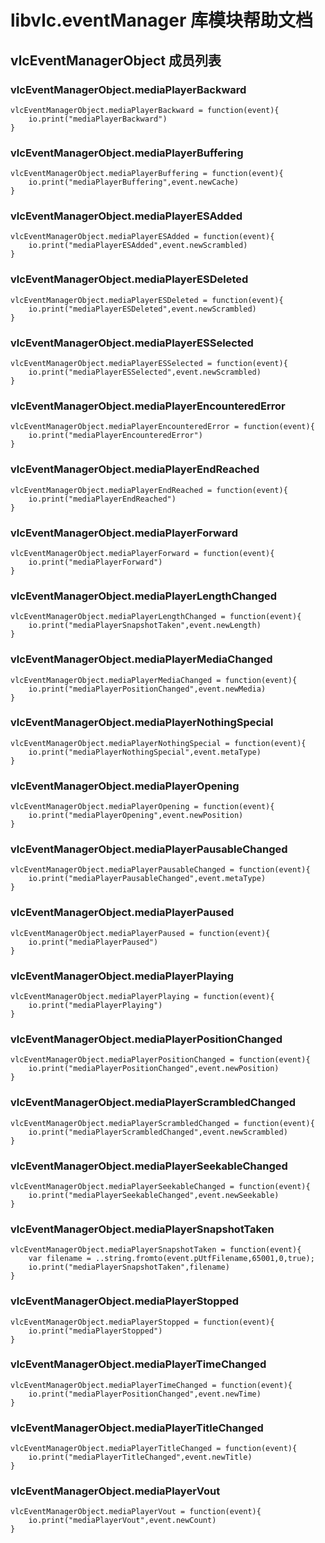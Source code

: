 # libvlc.eventManager 库模块帮助文档

<a id="vlcEventManagerObject"></a>
## vlcEventManagerObject 成员列表


<a id="vlcEventManagerObject.mediaPlayerBackward"></a>
### vlcEventManagerObject.mediaPlayerBackward 
 

```aardio
vlcEventManagerObject.mediaPlayerBackward = function(event){
	io.print("mediaPlayerBackward")
}
```



<a id="vlcEventManagerObject.mediaPlayerBuffering"></a>
### vlcEventManagerObject.mediaPlayerBuffering 
 

```aardio
vlcEventManagerObject.mediaPlayerBuffering = function(event){
	io.print("mediaPlayerBuffering",event.newCache)
}
```



<a id="vlcEventManagerObject.mediaPlayerESAdded"></a>
### vlcEventManagerObject.mediaPlayerESAdded 
 

```aardio
vlcEventManagerObject.mediaPlayerESAdded = function(event){
	io.print("mediaPlayerESAdded",event.newScrambled)
}
```



<a id="vlcEventManagerObject.mediaPlayerESDeleted"></a>
### vlcEventManagerObject.mediaPlayerESDeleted 
 

```aardio
vlcEventManagerObject.mediaPlayerESDeleted = function(event){
	io.print("mediaPlayerESDeleted",event.newScrambled)
}
```



<a id="vlcEventManagerObject.mediaPlayerESSelected"></a>
### vlcEventManagerObject.mediaPlayerESSelected 
 

```aardio
vlcEventManagerObject.mediaPlayerESSelected = function(event){
	io.print("mediaPlayerESSelected",event.newScrambled)
}
```



<a id="vlcEventManagerObject.mediaPlayerEncounteredError"></a>
### vlcEventManagerObject.mediaPlayerEncounteredError 
 

```aardio
vlcEventManagerObject.mediaPlayerEncounteredError = function(event){
	io.print("mediaPlayerEncounteredError")
}
```



<a id="vlcEventManagerObject.mediaPlayerEndReached"></a>
### vlcEventManagerObject.mediaPlayerEndReached 
 

```aardio
vlcEventManagerObject.mediaPlayerEndReached = function(event){
	io.print("mediaPlayerEndReached")
}
```



<a id="vlcEventManagerObject.mediaPlayerForward"></a>
### vlcEventManagerObject.mediaPlayerForward 
 

```aardio
vlcEventManagerObject.mediaPlayerForward = function(event){
	io.print("mediaPlayerForward")
}
```



<a id="vlcEventManagerObject.mediaPlayerLengthChanged"></a>
### vlcEventManagerObject.mediaPlayerLengthChanged 
 

```aardio
vlcEventManagerObject.mediaPlayerLengthChanged = function(event){
	io.print("mediaPlayerSnapshotTaken",event.newLength)
}
```



<a id="vlcEventManagerObject.mediaPlayerMediaChanged"></a>
### vlcEventManagerObject.mediaPlayerMediaChanged 
 

```aardio
vlcEventManagerObject.mediaPlayerMediaChanged = function(event){
	io.print("mediaPlayerPositionChanged",event.newMedia)
}
```



<a id="vlcEventManagerObject.mediaPlayerNothingSpecial"></a>
### vlcEventManagerObject.mediaPlayerNothingSpecial 
 

```aardio
vlcEventManagerObject.mediaPlayerNothingSpecial = function(event){
	io.print("mediaPlayerNothingSpecial",event.metaType)
}
```



<a id="vlcEventManagerObject.mediaPlayerOpening"></a>
### vlcEventManagerObject.mediaPlayerOpening 
 

```aardio
vlcEventManagerObject.mediaPlayerOpening = function(event){
	io.print("mediaPlayerOpening",event.newPosition)
}
```



<a id="vlcEventManagerObject.mediaPlayerPausableChanged"></a>
### vlcEventManagerObject.mediaPlayerPausableChanged 
 

```aardio
vlcEventManagerObject.mediaPlayerPausableChanged = function(event){
	io.print("mediaPlayerPausableChanged",event.metaType)
}
```



<a id="vlcEventManagerObject.mediaPlayerPaused"></a>
### vlcEventManagerObject.mediaPlayerPaused 
 

```aardio
vlcEventManagerObject.mediaPlayerPaused = function(event){
	io.print("mediaPlayerPaused")
}
```



<a id="vlcEventManagerObject.mediaPlayerPlaying"></a>
### vlcEventManagerObject.mediaPlayerPlaying 
 

```aardio
vlcEventManagerObject.mediaPlayerPlaying = function(event){
	io.print("mediaPlayerPlaying")
}
```



<a id="vlcEventManagerObject.mediaPlayerPositionChanged"></a>
### vlcEventManagerObject.mediaPlayerPositionChanged 
 

```aardio
vlcEventManagerObject.mediaPlayerPositionChanged = function(event){
	io.print("mediaPlayerPositionChanged",event.newPosition)
}
```



<a id="vlcEventManagerObject.mediaPlayerScrambledChanged"></a>
### vlcEventManagerObject.mediaPlayerScrambledChanged 
 

```aardio
vlcEventManagerObject.mediaPlayerScrambledChanged = function(event){
	io.print("mediaPlayerScrambledChanged",event.newScrambled)
}
```



<a id="vlcEventManagerObject.mediaPlayerSeekableChanged"></a>
### vlcEventManagerObject.mediaPlayerSeekableChanged 
 

```aardio
vlcEventManagerObject.mediaPlayerSeekableChanged = function(event){
	io.print("mediaPlayerSeekableChanged",event.newSeekable)
}
```



<a id="vlcEventManagerObject.mediaPlayerSnapshotTaken"></a>
### vlcEventManagerObject.mediaPlayerSnapshotTaken 
 

```aardio
vlcEventManagerObject.mediaPlayerSnapshotTaken = function(event){
	var filename = ..string.fromto(event.pUtfFilename,65001,0,true);
	io.print("mediaPlayerSnapshotTaken",filename)
}
```



<a id="vlcEventManagerObject.mediaPlayerStopped"></a>
### vlcEventManagerObject.mediaPlayerStopped 
 

```aardio
vlcEventManagerObject.mediaPlayerStopped = function(event){
	io.print("mediaPlayerStopped")
}
```



<a id="vlcEventManagerObject.mediaPlayerTimeChanged"></a>
### vlcEventManagerObject.mediaPlayerTimeChanged 
 

```aardio
vlcEventManagerObject.mediaPlayerTimeChanged = function(event){
	io.print("mediaPlayerPositionChanged",event.newTime)
}
```



<a id="vlcEventManagerObject.mediaPlayerTitleChanged"></a>
### vlcEventManagerObject.mediaPlayerTitleChanged 
 

```aardio
vlcEventManagerObject.mediaPlayerTitleChanged = function(event){
	io.print("mediaPlayerTitleChanged",event.newTitle)
}
```



<a id="vlcEventManagerObject.mediaPlayerVout"></a>
### vlcEventManagerObject.mediaPlayerVout 
 

```aardio
vlcEventManagerObject.mediaPlayerVout = function(event){
	io.print("mediaPlayerVout",event.newCount)
}
```


